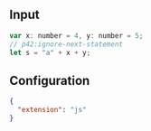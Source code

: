 
## Input
```javascript input
var x: number = 4, y: number = 5;
// p42:ignore-next-statement
let s = "a" + x + y;
```

## Configuration
```json configuration
{
  "extension": "js"
}
```
